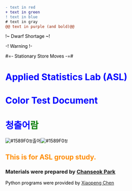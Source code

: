 ```diff
- text in red
+ text in green
! text in blue 
# text in gray
@@ text in purple (and bold)@@
```

!~ Dwarf Shortage ~!

-! Warning !-

#=- Stationary Store Moves -=#

# Applied Statistics Lab (ASL) 

# Color Test Document

<style>H1{color:Blue;}</style>
<style>H2{color:DarkOrange;}xxxx</style>
<style>p{color:Black;}</style>

# <span style="color:blue">청</span>출어<span style="color:green">람</span>

![#1589F0](https://via.placeholder.com/15/1589F0/000000?text=+)`청`출어![#1589F0](https://via.placeholder.com/15/1589F0/000000?text=+)`청`

## This is for ASL group study.

### Materials were prepared by [Chanseok Park](https://appliedstat.github.io) 


Python programs were provided by [Xiaopeng Chen](https://www.researchgate.net/profile/Xiaopeng-Chen-12)


